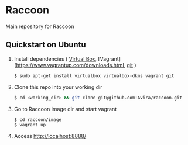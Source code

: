 Raccoon
=======

Main repository for Raccoon


Quickstart on Ubuntu
--------------------

1. Install dependencies ( [Virtual Box](https://www.virtualbox.org/wiki/Downloads), [Vagrant](https://www.vagrantup.com/downloads.html, [git](https://git-scm.com/downloads) )

   ```bash
   $ sudo apt-get install virtualbox virtualbox-dkms vagrant git
   ```

2. Clone this repo into your working dir

   ```bash
   $ cd <working_dir> && git clone git@github.com:Avira/raccoon.git
   ```

3. Go to Raccoon image dir and start vagrant

   ```bash
   $ cd raccoon/image
   $ vagrant up
   ```

4. Access [http://localhost:8888/](http://localhost:8888/)


